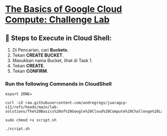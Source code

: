 # [The Basics of Google Cloud Compute: Challenge Lab](https://www.cloudskillsboost.google/course_templates/754/labs/461563)


## 🚀 **Steps to Execute in Cloud Shell:**
1. Di Pencarian, cari **Buckets**.
2. Tekan **CREATE BUCKET**.
3. Masukkan nama Bucket, lihat di Task 1.
4. Tekan **CREATE**.
5. Tekan **CONFIRM**.

### Run the following Commands in CloudShell
```
export ZONE=
```
```
curl -LO raw.githubusercontent.com/andregregs/juaragcp-s11/refs/heads/main/lab-solutions/The%20Basics%20of%20Google%20Cloud%20Compute%20Challenge%20Lab/script.sh

sudo chmod +x script.sh

./script.sh
```